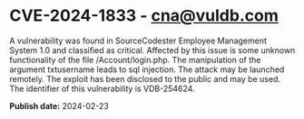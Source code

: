 # CVE-2024-1833 - cna@vuldb.com

A vulnerability was found in SourceCodester Employee Management System 1.0 and classified as critical. Affected by this issue is some unknown functionality of the file /Account/login.php. The manipulation of the argument txtusername leads to sql injection. The attack may be launched remotely. The exploit has been disclosed to the public and may be used. The identifier of this vulnerability is VDB-254624.

**Publish date:** 2024-02-23
